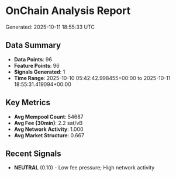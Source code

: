 # OnChain Analysis Report
Generated: 2025-10-11 18:55:33 UTC

## Data Summary
- **Data Points**: 96
- **Feature Points**: 96
- **Signals Generated**: 1
- **Time Range**: 2025-10-10 05:42:42.998455+00:00 to 2025-10-11 18:55:31.419094+00:00

## Key Metrics
- **Avg Mempool Count**: 54687
- **Avg Fee (30min)**: 2.2 sat/vB
- **Avg Network Activity**: 1.000
- **Avg Market Structure**: 0.667

## Recent Signals
- **NEUTRAL** (0.10) - Low fee pressure; High network activity

